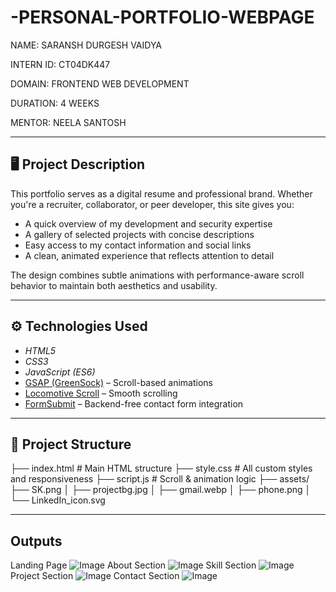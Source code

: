 # -PERSONAL-PORTFOLIO-WEBPAGE

NAME: SARANSH DURGESH VAIDYA

INTERN ID: CT04DK447

DOMAIN: FRONTEND WEB DEVELOPMENT

DURATION: 4 WEEKS

MENTOR: NEELA SANTOSH


---


## 🖥 Project Description

This portfolio serves as a digital resume and professional brand. Whether you're a recruiter, collaborator, or peer developer, this site gives you:

- A quick overview of my development and security expertise
- A gallery of selected projects with concise descriptions
- Easy access to my contact information and social links
- A clean, animated experience that reflects attention to detail

The design combines subtle animations with performance-aware scroll behavior to maintain both aesthetics and usability.

---

## ⚙ Technologies Used

- *HTML5*
- *CSS3*
- *JavaScript (ES6)*
- [GSAP (GreenSock)](https://greensock.com/gsap/) – Scroll-based animations
- [Locomotive Scroll](https://github.com/locomotivemtl/locomotive-scroll) – Smooth scrolling
- [FormSubmit](https://formsubmit.co) – Backend-free contact form integration

---

## 📁 Project Structure

├── index.html # Main HTML structure ├── style.css # All custom styles and responsiveness ├── script.js # Scroll & animation logic ├── assets/ ├── SK.png │ ├── projectbg.jpg │ ├── gmail.webp │ ├── phone.png │ └── LinkedIn_icon.svg

---

## Outputs

Landing Page ![Image](https://github.com/user-attachments/assets/8c90fe3a-77f4-44f9-9f8b-9759d865a2e0)
About Section ![Image](https://github.com/user-attachments/assets/fb8841db-bf43-4b49-b798-8d6293feb7f0)
Skill Section ![Image](https://github.com/user-attachments/assets/ea0afbf6-1818-4ff5-943d-99835d1f8898)
Project Section ![Image](https://github.com/user-attachments/assets/3f4d152f-b374-4fc9-bd99-3024f3f11e01)
Contact Section ![Image](https://github.com/user-attachments/assets/e7568a47-8d4b-4e82-bf35-757d080a668a)

